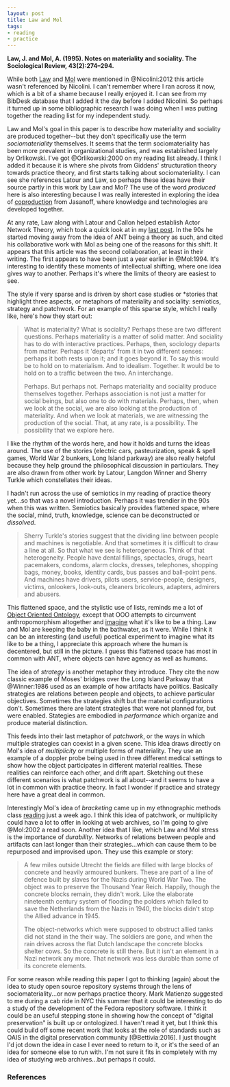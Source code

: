 ```yaml
---
layout: post
title: Law and Mol
tags:
- reading
- practice
---
```


**Law, J. and Mol, A. (1995). Notes on materiality and sociality. The
Sociological Review, 43(2):274–294.**

While both [Law] and [Mol] were mentioned in @Nicolini:2012 this article wasn't
referenced by Nicolini. I can't remember where I ran across it now, which is a
bit of a shame because I really enjoyed it. I can see from my BibDesk database
that I added it the day before I added Nicolini. So perhaps it turned up in some
bibliographic research I was doing when I was putting together the reading list
for my independent study.

Law and Mol's goal in this paper is to describe how materiality and sociality
are produced together--but they don't specifically use the term
*sociomateriality* themselves.  It seems that the term sociomateriality has been
more prevalent in organizational studies, and was established largely by
Orlikowski. I've got @Orlikowski:2000 on my reading list already. I think I
added it because it is where she pivots from Giddens' structuration theory
towards practice theory, and first starts talking about sociomateriality. I can
see she references Latour and Law, so perhaps these ideas have their source
partly in this work by Law and Mol? The use of the word *produced* here is also
interesting because I was really interested in exploring the idea of
[coproduction] from Jasanoff, where knowledge and technologies are developed
together.

At any rate, Law along with Latour and Callon helped establish Actor Network
Theory, which took a quick look at in my [last post]. In the 90s he started
moving away from the idea of ANT being a theory as such, and cited his
collaborative work with Mol as being one of the reasons for this shift. It
appears that this article was the second collaboration, at least in their
writing. The first appears to have been just a year earlier in @Mol:1994. It's
interesting to identify these moments of intellectual shifting, where one idea
gives way to another. Perhaps it's where the limits of theory are easiest to
see.

The style if very sparse and is driven by short case studies or *stories that
highlight three aspects, or metaphors of materiality and sociality: semiotics,
strategy and patchwork. For an example of this sparse style, which I really
like, here's how they start out:

> What is materiality? What is sociality? Perhaps these are two different
> questions. Perhaps materiality is a matter of solid matter. And sociality has
> to do with interactive practices. Perhaps, then, sociology departs from
> matter. Perhaps it 'departs' from it in two different senses: perhaps it both
> rests upon it; and it goes beyond it. To say this would be to hold on to
> materialism. And to idealism. Together. It would be to hold on to a traffic
> between the two. An interchange.
>
> Perhaps. But perhaps not. Perhaps materiality and sociality produce themselves
> together. Perhaps association is not just a matter for social beings, but also
> one to do with materials. Perhaps, then, when we look at the social, we are
> also looking at the production of materiality. And when we look at materials,
> we are witnessing the production of the social. That, at any rate, is a
> possibility. The possibility that we explore here.

I like the rhythm of the words here, and how it holds and turns the ideas
around. The use of the stories (electric cars, pasteurization, speak & spell
games, World War 2 bunkers, Long Island parkway) are also really helpful because
they help ground the philosophical discussion in particulars. They are also
drawn from other work by Latour, Langdon Winner and Sherry Turkle which
constellates their ideas.

I hadn't run across the use of semiotics in my reading of practice theory
yet...so that was a novel introduction. Perhaps it was trendier in the 90s when
this was written. Semiotics basically provides flattened space, where the
social, mind, truth, knowledge, science can be deconstructed or *dissolved*. 

> Sherry Turkle's stories suggest that the dividing line between people and 
> machines is negotiable. And that sometimes it is difficult to draw a line 
> at all. So that what we see is heterogeneous. Think of that heterogeneity.
> People have dental fillings, spectacles, drugs, heart pacemakers, condoms,
> alarm clocks, dresses, telephones, shopping bags, money, books, identity
> cards, bus passes and ball-point pens. And machines have drivers, pilots
> users, service-people, designers, victims, onlookers, look-outs, cleaners
> bricoleurs, adapters, admirers and abusers.

This flattened space, and the stylistic use of lists, reminds me a lot of
[Object Oriented Ontology], except that OOO attempts to circumvent
anthropomorphism altogether and [imagine] what it's like to be a thing. Law and
Mol are keeping the baby in the bathwater, as it were. While I think it can be
an interesting (and useful) poetical experiment to imagine what its like to be a
thing, I appreciate this approach where the human is decentered, but still in
the picture. I guess this flattened space has most in common with ANT, where
objects can have agency as well as humans.

The idea of *strategy* is another metaphor they introduce. They cite the now
classic example of Moses' bridges over the Long Island Parkway that @Winner:1986
used as an example of how artifacts have politics. Basically strategies are
relations between people and objects, to achieve particular objectives.
Sometimes the strategies shift but the material configurations don't. Sometimes
there are latent strategies that were not planned for, but were enabled.
Stategies are embodied in *performance* which organize and produce material
distinction.

This feeds into their last metaphor of *patchwork*, or the ways in which
multiple strategies can coexist in a given scene. This idea draws directly on
Mol's idea of *multiplicity* or multiple forms of materiality. They use an
example of a doppler probe being used in three different medical settings to
show how the object participates in different material realities. These
realities can reinforce each other, and drift apart. Sketching out these
different scenarios is what patchwork is all about--and it seems to have a lot
in common with practice theory. In fact I wonder if practice and strategy here
have a great deal in common.

Interestingly Mol's idea of *bracketing* came up in my ethnographic methods
class [reading] just a week ago. I think this idea of patchwork, or multiplicity
could have a lot to offer in looking at web archives, so I'm going to give
@Mol:2002 a read soon. Another idea that I like, which Law and Mol stress is the
importance of *durability*. Networks of relations between people and artifacts
can last longer than their strategies...which can cause them to be repurposed
and improvised upon. They use this example or story:

> A few miles outside Utrecht the fields are filled with large blocks of 
> concrete and heavily armoured bunkers. These are part of a line of defence
> built by slaves for the Nazis during World War Two. The object was to 
> preserve the Thousand Year Reich. Happily, though the concrete blocks 
> remain, they didn't work. Like the elaborate nineteenth century system of
> flooding the polders which failed to save the Netherlands from the Nazis in 
> 1940, the blocks didn't stop the Allied advance in 1945.
>
> The object-networks which were supposed to obstruct allied tanks did not
> stand in the their way. The soldiers are gone, and when the rain drives
> across the flat Dutch landscape the concrete blocks shelter cows. So
> the concrete is still there. But it isn't an element in a Nazi network
> any more. That network was less durable than some of its concrete elements.

For some reason while reading this paper I got to thinking (again) about the
idea to study open source repository systems through the lens of
sociomateriality...or now perhaps practice theory. Mark Matienzo suggested to me
during a cab ride in NYC this summer that it could be interesting to do a study
of the development of the Fedora repository software. I think it could be an
useful stepping stone in showing how the concept of "digital preservation" is
built up or ontologized. I haven't read it yet, but I think this could build off
some recent work that looks at the role of standards such as OAIS in the digital
preservation community [@Bettivia:2016]. I just thought I'd jot down the idea in
case I ever need to return to it, or it's the seed of an idea for someone else
to run with. I'm not sure it fits in completely with my idea of studying web
archives...but perhaps it could.

### References

[Law]: https://en.wikipedia.org/wiki/John_Law_(sociologist)
[Mol]: https://en.wikipedia.org/wiki/Annemarie_Mol
[last post]: http://inkdroid.org/2016/10/17/ant/ 
[imagine]: http://inkdroid.org/2013/06/20/tiny-alien-phenomenology-review/
[Object Oriented Ontology]: https://en.wikipedia.org/wiki/Object-oriented_ontology
[reading]: http://inkdroid.org/2016/10/12/improvising-medicine/
[coproduction]: https://en.wikipedia.org/wiki/Coproduction_(society)
